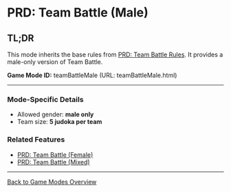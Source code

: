 # PRD: Team Battle (Male)

## TL;DR

This mode inherits the base rules from [PRD: Team Battle Rules](prdTeamBattleRules.md). It provides a male-only version of Team Battle.

**Game Mode ID:** teamBattleMale (URL: teamBattleMale.html)

---

### Mode-Specific Details

- Allowed gender: **male only**
- Team size: **5 judoka per team**

### Related Features

- [PRD: Team Battle (Female)](prdTeamBattleFemale.md)
- [PRD: Team Battle (Mixed)](prdTeamBattleMixed.md)

---

[Back to Game Modes Overview](prdGameModes.md)
